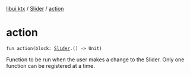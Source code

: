 [libui.ktx](../README.md) / [Slider](README.md) / [action](action.md)

# action

`fun action(block: `[`Slider`](README.md)`.() -> Unit)`

Function to be run when the user makes a change to the Slider.
Only one function can be registered at a time.

